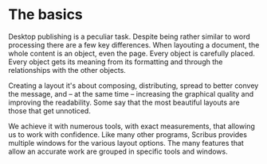 # The basics

Desktop publishing is a peculiar task. Despite being rather similar to word processing there are a few key differences. When layouting a document, the whole content is an object, even the page. Every object is carefully placed. Every object gets its meaning from its formatting and through the relationships with the other objects.

Creating a layout it's about composing, distributing, spread to better convey the message, and – at the same time – increasing the graphical quality and improving the readability. Some say that the most beautiful layouts are those that get unnoticed.

We achieve it with numerous tools, with exact measurements, that allowing us to work with confidence. Like many other programs, Scribus provides multiple windows for the various layout options. The many features that allow an accurate work are grouped in specific tools and windows.
